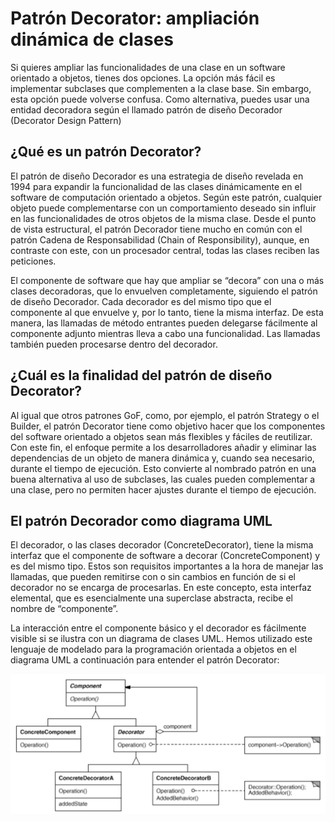 # Patrón Decorator: ampliación dinámica de clases
Si quieres ampliar las funcionalidades de una clase en un software orientado a objetos, tienes dos opciones. La opción más fácil es implementar subclases que complementen a la clase base. Sin embargo, esta opción puede volverse confusa. Como alternativa, puedes usar una entidad decoradora según el llamado patrón de diseño Decorador (Decorator Design Pattern)

## ¿Qué es un patrón Decorator?

El patrón de diseño Decorador es una estrategia de diseño revelada en 1994 para expandir la funcionalidad de las clases dinámicamente en el software de computación orientado a objetos. Según este patrón, cualquier objeto puede complementarse con un comportamiento deseado sin influir en las funcionalidades de otros objetos de la misma clase. Desde el punto de vista estructural, el patrón Decorador tiene mucho en común con el patrón Cadena de Responsabilidad (Chain of Responsibility), aunque, en contraste con este, con un procesador central, todas las clases reciben las peticiones.

El componente de software que hay que ampliar se “decora” con una o más clases decoradoras, que lo envuelven completamente, siguiendo el patrón de diseño Decorador. Cada decorador es del mismo tipo que el componente al que envuelve y, por lo tanto, tiene la misma interfaz. De esta manera, las llamadas de método entrantes pueden delegarse fácilmente al componente adjunto mientras lleva a cabo una funcionalidad. Las llamadas también pueden procesarse dentro del decorador.

## ¿Cuál es la finalidad del patrón de diseño Decorator?

Al igual que otros patrones GoF, como, por ejemplo, el patrón Strategy o el Builder, el patrón Decorator tiene como objetivo hacer que los componentes del software orientado a objetos sean más flexibles y fáciles de reutilizar. Con este fin, el enfoque permite a los desarrolladores añadir y eliminar las dependencias de un objeto de manera dinámica y, cuando sea necesario, durante el tiempo de ejecución. Esto convierte al nombrado patrón en una buena alternativa al uso de subclases, las cuales pueden complementar a una clase, pero no permiten hacer ajustes durante el tiempo de ejecución.

## El patrón Decorador como diagrama UML
El decorador, o las clases decorador (ConcreteDecorator), tiene la misma interfaz que el componente de software a decorar (ConcreteComponent) y es del mismo tipo. Estos son requisitos importantes a la hora de manejar las llamadas, que pueden remitirse con o sin cambios en función de si el decorador no se encarga de procesarlas. En este concepto, esta interfaz elemental, que es esencialmente una superclase abstracta, recibe el nombre de “componente”.

La interacción entre el componente básico y el decorador es fácilmente visible si se ilustra con un diagrama de clases UML. Hemos utilizado este lenguaje de modelado para la programación orientada a objetos en el diagrama UML a continuación para entender el patrón Decorator:

![](/images/patternDecoratorUML.png)
